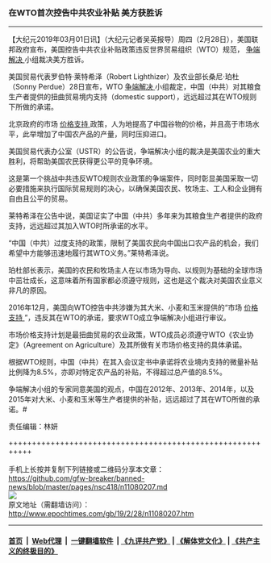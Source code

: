### 在WTO首次控告中共农业补贴 美方获胜诉
------------------------

<p>
 【大纪元2019年03月01日讯】（大纪元记者吴英报导）周四（2月28日），美国联邦政府宣布，美国控告中共农业补贴政策违反世界贸易组织（WTO）规范，
 <a href="http://www.epochtimes.com/gb/tag/%E4%BA%89%E7%AB%AF%E8%A7%A3%E5%86%B3.html">
  争端解决
 </a>
 小组裁决美方胜诉。
</p>
<p>
 美国贸易代表罗伯特‧莱特希泽（Robert Lighthizer）及农业部长桑尼‧珀杜（Sonny Perdue）28日宣布，WTO
 <a href="http://www.epochtimes.com/gb/tag/%E4%BA%89%E7%AB%AF%E8%A7%A3%E5%86%B3.html">
  争端解决
 </a>
 小组裁定，中国（中共）对其粮食生产者提供的扭曲贸易境内支持（domestic support），远远超过其在WTO规则下所做的承诺。
</p>
<p>
 北京政府的市场
 <a href="http://www.epochtimes.com/gb/tag/%E4%BB%B7%E6%A0%BC%E6%94%AF%E6%8C%81.html">
  价格支持
 </a>
 政策，人为地提高了中国谷物的价格，并且高于市场水平，此举增加了中国农产品的产量，同时压抑进口。
</p>
<p>
 美国贸易代表办公室（USTR）的公告说，争端解决小组的裁决是美国农业的重大胜利，将帮助美国农民获得更公平的竞争环境。
</p>
<p>
 这是第一个挑战中共违反WTO规则农业政策的争端案件，同时彰显美国采取一切必要措施来执行国际贸易规则的决心，以确保美国农民、牧场主、工人和企业拥有自由且公平的贸易。
</p>
<p>
 莱特希泽在公告中说，美国证实了中国（中共）多年来为其粮食生产者提供的政府支持，远远超过其加入WTO时所承诺的水平。
</p>
<p>
 “中国（中共）过度支持的政策，限制了美国农民向中国出口农产品的机会，我们希望中方能够迅速地履行其WTO义务。”莱特希泽说。
</p>
<p>
 珀杜部长表示，美国的农民和牧场主人在以市场为导向、以规则为基础的全球市场中茁壮成长，这意味着所有国家都必须遵守规则，这也是这个裁决对美国农业意义非凡的原因。
</p>
<p>
 2016年12月，美国向WTO控告中共涉嫌为其大米、小麦和玉米提供的“市场
 <a href="http://www.epochtimes.com/gb/tag/%E4%BB%B7%E6%A0%BC%E6%94%AF%E6%8C%81.html">
  价格支持
 </a>
 ”，违反其在WTO的承诺，要求WTO成立争端解决小组进行审议。
</p>
<p>
 市场价格支持计划是最扭曲贸易的农业政策，WTO成员必须遵守WTO《农业协定》（Agreement on Agriculture）及其所做有关市场价格支持的具体承诺。
</p>
<p>
 根据WTO规则，中国（中共）在其入会议定书中承诺将农业境内支持的微量补贴比例降为8.5%，亦即对特定农产品的补贴，不得超过总产值的8.5%。
</p>
<p>
 争端解决小组的专家同意美国的观点，中国在2012年、2013年、2014年，以及2015年对大米、小麦和玉米等生产者提供的补贴，远远超过了其在WTO所做的承诺。#
</p>
<p>
 责任编辑：林妍
</p>

+++++++++++++++++++++++++++++++++++++++++++++++++++++++++++<br/><br/>
手机上长按并复制下列链接或二维码分享本文章：<br/>
https://github.com/gfw-breaker/banned-news/blob/master/pages/nsc418/n11080207.md <br/>
<a href='https://github.com/gfw-breaker/banned-news/blob/master/pages/nsc418/n11080207.md'><img src='https://github.com/gfw-breaker/banned-news/blob/master/pages/nsc418/n11080207.md.png'/></a> <br/>
原文地址（需翻墙访问）：http://www.epochtimes.com/gb/19/2/28/n11080207.htm


------------------------
#### [首页](https://github.com/gfw-breaker/banned-news/blob/master/README.md) &nbsp;|&nbsp; [Web代理](https://github.com/labour-camp/helloworld) &nbsp;|&nbsp; [一键翻墙软件](https://github.com/gfw-breaker/nogfw/blob/master/README.md) &nbsp;| [《九评共产党》](https://github.com/gfw-breaker/9ping.md/blob/master/README.md#九评之一评共产党是什么) | [《解体党文化》](https://github.com/gfw-breaker/jtdwh.md/blob/master/README.md) | [《共产主义的终极目的》](https://github.com/gfw-breaker/gczydzjmd.md/blob/master/README.md)

